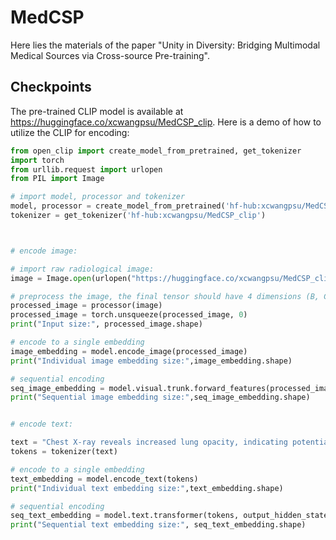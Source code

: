 # MedCSP
Here lies the materials of the paper "Unity in Diversity: Bridging Multimodal Medical Sources via Cross-source Pre-training". 

## Checkpoints
The pre-trained CLIP model is available at https://huggingface.co/xcwangpsu/MedCSP_clip. Here is a demo of how to utilize the CLIP for encoding: 

```python
from open_clip import create_model_from_pretrained, get_tokenizer
import torch
from urllib.request import urlopen
from PIL import Image

# import model, processor and tokenizer
model, processor = create_model_from_pretrained('hf-hub:xcwangpsu/MedCSP_clip')
tokenizer = get_tokenizer('hf-hub:xcwangpsu/MedCSP_clip')



# encode image:

# import raw radiological image:
image = Image.open(urlopen("https://huggingface.co/xcwangpsu/MedCSP_clip/resolve/main/image_sample.jpg"))

# preprocess the image, the final tensor should have 4 dimensions (B, C, H, W)
processed_image = processor(image)
processed_image = torch.unsqueeze(processed_image, 0)
print("Input size:", processed_image.shape)

# encode to a single embedding
image_embedding = model.encode_image(processed_image)
print("Individual image embedding size:",image_embedding.shape)

# sequential encoding
seq_image_embedding = model.visual.trunk.forward_features(processed_image)
print("Sequential image embedding size:",seq_image_embedding.shape)


# encode text:

text = "Chest X-ray reveals increased lung opacity, indicating potential fluid buildup or infection."
tokens = tokenizer(text)

# encode to a single embedding
text_embedding = model.encode_text(tokens)
print("Individual text embedding size:",text_embedding.shape)

# sequential encoding
seq_text_embedding = model.text.transformer(tokens, output_hidden_states=True).hidden_states[-1]
print("Sequential text embedding size:", seq_text_embedding.shape)

```
